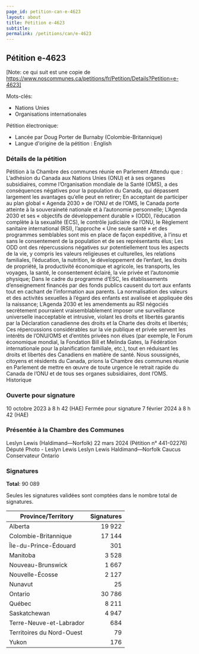 ```yaml
---
page_id: petition-can-e-4623
layout: about
title: Pétition e-4623
subtitle:
permalink: /petitions/can/e-4623
---
```


## Pétition e-4623

[Note: ce qui suit est une copie de https://www.noscommunes.ca/petitions/fr/Petition/Details?Petition=e-4623]

Mots-clés:
- Nations Unies
- Organisations internationales

Pétition électronique:
- Lancée par Doug Porter de Burnaby (Colombie-Britannique)
- Langue d'origine de la pétition : English

### Détails de la pétition

Pétition à la Chambre des communes réunie en Parlement
Attendu que :
L’adhésion du Canada aux Nations Unies (ONU) et à ses organes subsidiaires, comme l’Organisation mondiale de la Santé (OMS), a des conséquences négatives pour la population du Canada, qui dépassent largement les avantages qu’elle peut en retirer;
En acceptant de participer au plan global « Agenda 2030 » de l’ONU et de l’OMS, le Canada porte atteinte à la souveraineté nationale et à l’autonomie personnelle;
L’Agenda 2030 et ses « objectifs de développement durable » (ODD), l’éducation complète à la sexualité (ECS), le contrôle judiciaire de l’ONU, le Règlement sanitaire international (RSI), l’approche « Une seule santé » et des programmes semblables sont mis en place de façon expéditive, à l’insu et sans le consentement de la population et de ses représentants élus;
Les ODD ont des répercussions négatives sur potentiellement tous les aspects de la vie, y compris les valeurs religieuses et culturelles, les relations familiales, l’éducation, la nutrition, le développement de l’enfant, les droits de propriété, la productivité économique et agricole, les transports, les voyages, la santé, le consentement éclairé, la vie privée et l’autonomie physique;
Dans le cadre du programme d’ESC, les établissements d’enseignement financés par des fonds publics causent du tort aux enfants tout en cachant de l’information aux parents. La normalisation des valeurs et des activités sexuelles à l’égard des enfants est avalisée et appliquée dès la naissance;
L’Agenda 2030 et les amendements au RSI négociés secrètement pourraient vraisemblablement imposer une surveillance universelle inacceptable et intrusive, violant les droits et libertés garantis par la Déclaration canadienne des droits et la Charte des droits et libertés;
Ces répercussions considérables sur la vie publique et privée servent les intérêts de l’ONU/OMS et d’entités privées non élues (par exemple, le Forum économique mondial, la Fondation Bill et Melinda Gates, la Fédération internationale pour la planification familiale, etc.), tout en réduisant les droits et libertés des Canadiens en matière de santé.
Nous soussignés, citoyens et résidents du Canada, prions la Chambre des communes réunie en Parlement de mettre en œuvre de toute urgence le retrait rapide du Canada de l’ONU et de tous ses organes subsidiaires, dont l’OMS.
Historique

### Ouverte pour signature

10 octobre 2023 à 8 h 42 (HAE)
Fermée pour signature
7 février 2024 à 8 h 42 (HAE)

### Présentée à la Chambre des Communes

Leslyn Lewis (Haldimand—Norfolk)
22 mars 2024 (Pétition n° 441-02276)
Député
Photo - Leslyn Lewis
Leslyn Lewis
Haldimand—Norfolk
Caucus Conservateur
Ontario

### Signatures

**Total**: 90 089

Seules les signatures validées sont comptées dans le nombre total de signatures.

| Province/Territory            | Signatures |
|-------------------------------|--------:|
| Alberta                  | 19 922  |
| Colombie-Britannique         | 17 144  |
| Île-du-Prince-Édouard         | 301    |
| Manitoba                 | 3 528   |
| Nouveau-Brunswick          | 1 667   |
| Nouvelle-Écosse            | 2 127   |
| Nunavut                 | 25     |
| Ontario                  | 30 786  |
| Québec                  | 8 211   |
| Saskatchewan              | 4 947   |
| Terre-Neuve-et-Labrador       | 684    |
| Territoires du Nord-Ouest     | 79     |
| Yukon                   | 176    |
